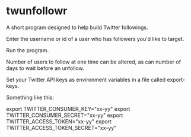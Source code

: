 # twunfollowr

A short program designed to help build Twitter followings.

Enter the username or id of a user who has followers you'd like to target.

Run the program.

Number of users to follow at one time can be altered, as can number of days to wait before an unfollow.

Set your Twitter API keys as environment variables in a file called export-keys.

Something like this:

export TWITTER_CONSUMER_KEY="xx-yy"
export TWITTER_CONSUMER_SECRET="xx-yy"
export TWITTER_ACCESS_TOKEN="xx-yy"
export TWITTER_ACCESS_TOKEN_SECRET="xx-yy"